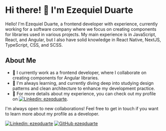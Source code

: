 # Hi there! 👋 I'm Ezequiel Duarte

Hello! I'm Ezequiel Duarte, a frontend developer with experience, currently working for a software company where we focus on creating components for libraries used in various projects. My main experience is in JavaScript, React, and Angular, but I also have solid knowledge in React Native, NextJS, TypeScript, CSS, and SCSS.

## About Me

- 💼 I currently work as a frontend developer, where I collaborate on creating components for Angular libraries.
- 🌱 I'm always learning, and currently diving deep into studying design patterns and clean architecture to enhance my development practice.
- 🔭 For more details about my experience, you can check out my profile on [![Linkedin: ezeqduarte](https://img.shields.io/badge/-ezeqduarte-blue?style=flat-square&logo=Linkedin&logoColor=white&link=https://www.linkedin.com/in/ezeqduarte/)](https://www.linkedin.com/in/ezeqduarte/).

I'm always open to new collaborations! Feel free to get in touch if you want to learn more about my profile as a developer.

[![Linkedin: ezeqduarte](https://img.shields.io/badge/-ezeqduarte-blue?style=flat-square&logo=Linkedin&logoColor=white&link=https://www.linkedin.com/in/ezeqduarte/)](https://www.linkedin.com/in/ezeqduarte/)
[![GitHub ezeqduarte](https://img.shields.io/github/followers/ezeqduarte?label=follow&style=social)](https://github.com/ezeqduarte)



